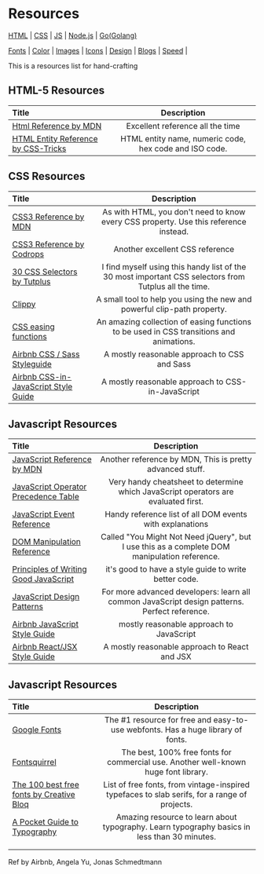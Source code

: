 # Resources
[HTML](#html-5-resources) | [CSS](#css-resources) | [JS](#javascript-resources) | [Node.js](#) | [Go(Golang)](#)

[Fonts](#) | [Color](#) | [Images](#) | [Icons](#) | [Design](#) | [Blogs](#) | [Speed](#) | 


This is a resources list for hand-crafting

## HTML-5 Resources
Title | Description
:-- | :--: |
[Html Reference by MDN](https://developer.mozilla.org/en-US/docs/Web/HTML/Element) | Excellent reference all the time
[HTML Entity Reference by CSS-Tricks](https://css-tricks.com/snippets/html/glyphs/) | HTML entity name, numeric code, hex code and ISO code.


## CSS Resources
Title | Description
:-- | :--: |
[CSS3 Reference by MDN](https://developer.mozilla.org/en-US/docs/Web/CSS/Reference) | As with HTML, you don't need to know every CSS property. Use this reference instead.
[CSS3 Reference by Codrops](https://tympanus.net/codrops/css_reference/) | Another excellent CSS reference
[30 CSS Selectors by Tutplus](https://code.tutsplus.com/tutorials/the-30-css-selectors-you-must-memorize--net-16048/) | I find myself using this handy list of the 30 most important CSS selectors from Tutplus all the time.
[Clippy](https://bennettfeely.com/clippy/) | A small tool to help you using the new and powerful clip-path property.
[CSS easing functions](https://easings.net/) | An amazing collection of easing functions to be used in CSS transitions and animations.
[Airbnb CSS / Sass Styleguide](https://github.com/airbnb/css) | A mostly reasonable approach to CSS and Sass
[Airbnb CSS-in-JavaScript Style Guide](https://github.com/airbnb/javascript/tree/master/css-in-javascript) | A mostly reasonable approach to CSS-in-JavaScript
## Javascript Resources
Title | Description
:-- | :--: |
[JavaScript Reference by MDN](https://developer.mozilla.org/en-US/docs/Web/JavaScript/Reference) | Another reference by MDN, This is pretty advanced stuff.
[JavaScript Operator Precedence Table](https://developer.mozilla.org/en-US/docs/Web/JavaScript/Reference/Operators/Operator_Precedence) | Very handy cheatsheet to determine which JavaScript operators are evaluated first.
[JavaScript Event Reference](https://developer.mozilla.org/en-US/docs/Web/Events) | Handy reference list of all DOM events with explanations
[DOM Manipulation Reference](https://youmightnotneedjquery.com/) | Called "You Might Not Need jQuery", but I use this as a complete DOM manipulation reference.
[Principles of Writing Good JavaScript](https://github.com/rwaldron/idiomatic.js) | it's good to have a style guide to write better code.
[JavaScript Design Patterns](https://www.patterns.dev/posts/classic-design-patterns/) | For more advanced developers: learn all common JavaScript design patterns. Perfect reference.
[Airbnb JavaScript Style Guide](https://github.com/airbnb/javascript) | mostly reasonable approach to JavaScript
[Airbnb React/JSX Style Guide](https://github.com/airbnb/javascript/tree/master/react) | A mostly reasonable approach to React and JSX


## Javascript Resources
Title | Description
:-- | :--: |
[Google Fonts](https://fonts.google.com/) | The #1 resource for free and easy-to-use webfonts. Has a huge library of fonts.
[Fontsquirrel](https://www.fontsquirrel.com/) | The best, 100% free fonts for commercial use. Another well-known huge font library.
[The 100 best free fonts by Creative Bloq](https://www.creativebloq.com/graphic-design-tips/best-free-fonts-for-designers-1233380) | List of free fonts, from vintage-inspired typefaces to slab serifs, for a range of projects.
[A Pocket Guide to Typography](http://www.typogui.de/) | Amazing resource to learn about typography. Learn typography basics in less than 30 minutes.
[]() | 
[]() | 



Ref by Airbnb, Angela Yu, Jonas Schmedtmann




